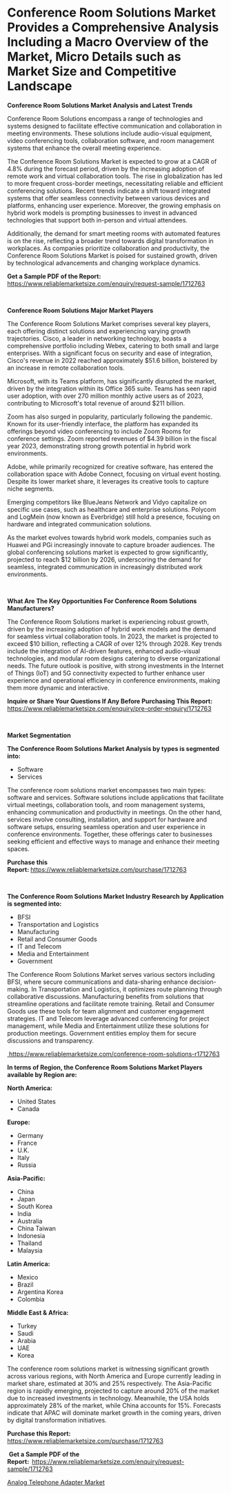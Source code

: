 <p><h1>Conference Room Solutions Market Provides a Comprehensive Analysis Including a Macro Overview of the Market, Micro Details such as Market Size and Competitive Landscape</h1></p><p><strong>Conference Room Solutions Market Analysis and Latest Trends</strong></p>
<p><p>Conference Room Solutions encompass a range of technologies and systems designed to facilitate effective communication and collaboration in meeting environments. These solutions include audio-visual equipment, video conferencing tools, collaboration software, and room management systems that enhance the overall meeting experience. </p><p>The Conference Room Solutions Market is expected to grow at a CAGR of 4.8% during the forecast period, driven by the increasing adoption of remote work and virtual collaboration tools. The rise in globalization has led to more frequent cross-border meetings, necessitating reliable and efficient conferencing solutions. Recent trends indicate a shift toward integrated systems that offer seamless connectivity between various devices and platforms, enhancing user experience. Moreover, the growing emphasis on hybrid work models is prompting businesses to invest in advanced technologies that support both in-person and virtual attendees.</p><p>Additionally, the demand for smart meeting rooms with automated features is on the rise, reflecting a broader trend towards digital transformation in workplaces. As companies prioritize collaboration and productivity, the Conference Room Solutions Market is poised for sustained growth, driven by technological advancements and changing workplace dynamics.</p></p>
<p><strong>Get a Sample PDF of the Report:&nbsp;</strong> <a href="https://www.reliablemarketsize.com/enquiry/request-sample/1712763?utm_campaign=1789&utm_medium=2&utm_source=Github&utm_content=ia&utm_term=15022025&utm_id=conference-room-solutions">https://www.reliablemarketsize.com/enquiry/request-sample/1712763</a></p>
<p>&nbsp;</p>
<p><strong>Conference Room Solutions Major Market Players</strong></p>
<p><p>The Conference Room Solutions Market comprises several key players, each offering distinct solutions and experiencing varying growth trajectories. Cisco, a leader in networking technology, boasts a comprehensive portfolio including Webex, catering to both small and large enterprises. With a significant focus on security and ease of integration, Cisco's revenue in 2022 reached approximately $51.6 billion, bolstered by an increase in remote collaboration tools.</p><p>Microsoft, with its Teams platform, has significantly disrupted the market, driven by the integration within its Office 365 suite. Teams has seen rapid user adoption, with over 270 million monthly active users as of 2023, contributing to Microsoft's total revenue of around $211 billion.</p><p>Zoom has also surged in popularity, particularly following the pandemic. Known for its user-friendly interface, the platform has expanded its offerings beyond video conferencing to include Zoom Rooms for conference settings. Zoom reported revenues of $4.39 billion in the fiscal year 2023, demonstrating strong growth potential in hybrid work environments.</p><p>Adobe, while primarily recognized for creative software, has entered the collaboration space with Adobe Connect, focusing on virtual event hosting. Despite its lower market share, it leverages its creative tools to capture niche segments.</p><p>Emerging competitors like BlueJeans Network and Vidyo capitalize on specific use cases, such as healthcare and enterprise solutions. Polycom and LogMein (now known as Everbridge) still hold a presence, focusing on hardware and integrated communication solutions.</p><p>As the market evolves towards hybrid work models, companies such as Huawei and PGi increasingly innovate to capture broader audiences. The global conferencing solutions market is expected to grow significantly, projected to reach $12 billion by 2026, underscoring the demand for seamless, integrated communication in increasingly distributed work environments.</p></p>
<p>&nbsp;</p>
<p><strong>What Are The Key Opportunities For Conference Room Solutions Manufacturers?</strong></p>
<p><p>The Conference Room Solutions market is experiencing robust growth, driven by the increasing adoption of hybrid work models and the demand for seamless virtual collaboration tools. In 2023, the market is projected to exceed $10 billion, reflecting a CAGR of over 12% through 2028. Key trends include the integration of AI-driven features, enhanced audio-visual technologies, and modular room designs catering to diverse organizational needs. The future outlook is positive, with strong investments in the Internet of Things (IoT) and 5G connectivity expected to further enhance user experience and operational efficiency in conference environments, making them more dynamic and interactive.</p></p>
<p><strong>Inquire or Share Your Questions If Any Before Purchasing This Report:</strong> <a href="https://www.reliablemarketsize.com/enquiry/pre-order-enquiry/1712763?utm_campaign=1789&utm_medium=2&utm_source=Github&utm_content=ia&utm_term=15022025&utm_id=conference-room-solutions">https://www.reliablemarketsize.com/enquiry/pre-order-enquiry/1712763</a></p>
<p>&nbsp;</p>
<p><strong>Market Segmentation</strong></p>
<p><strong>The Conference Room Solutions Market Analysis by types is segmented into:</strong></p>
<p><ul><li>Software</li><li>Services</li></ul></p>
<p><p>The conference room solutions market encompasses two main types: software and services. Software solutions include applications that facilitate virtual meetings, collaboration tools, and room management systems, enhancing communication and productivity in meetings. On the other hand, services involve consulting, installation, and support for hardware and software setups, ensuring seamless operation and user experience in conference environments. Together, these offerings cater to businesses seeking efficient and effective ways to manage and enhance their meeting spaces.</p></p>
<p><strong>Purchase this Report:&nbsp;</strong><a href="https://www.reliablemarketsize.com/purchase/1712763?utm_campaign=1789&utm_medium=2&utm_source=Github&utm_content=ia&utm_term=15022025&utm_id=conference-room-solutions">https://www.reliablemarketsize.com/purchase/1712763</a></p>
<p>&nbsp;</p>
<p><strong>The Conference Room Solutions Market Industry Research by Application is segmented into:</strong></p>
<p><ul><li>BFSI</li><li>Transportation and Logistics</li><li>Manufacturing</li><li>Retail and Consumer Goods</li><li>IT and Telecom</li><li>Media and Entertainment</li><li>Government</li></ul></p>
<p><p>The Conference Room Solutions Market serves various sectors including BFSI, where secure communications and data-sharing enhance decision-making. In Transportation and Logistics, it optimizes route planning through collaborative discussions. Manufacturing benefits from solutions that streamline operations and facilitate remote training. Retail and Consumer Goods use these tools for team alignment and customer engagement strategies. IT and Telecom leverage advanced conferencing for project management, while Media and Entertainment utilize these solutions for production meetings. Government entities employ them for secure discussions and transparency.</p></p>
<p><a href="https://www.reliablemarketsize.com/conference-room-solutions-r1712763?utm_campaign=1789&utm_medium=2&utm_source=Github&utm_content=ia&utm_term=15022025&utm_id=conference-room-solutions">&nbsp;https://www.reliablemarketsize.com/conference-room-solutions-r1712763</a></p>
<p><strong>In terms of Region, the Conference Room Solutions Market Players available by Region are:</strong></p>
<p>
    <p> <strong> North America: </strong>
        <ul>
            <li>United States</li>
            <li>Canada</li>
        </ul>
        </p> 
    <p> <strong> Europe: </strong>
        <ul>
            <li>Germany</li>
            <li>France</li>
            <li>U.K.</li>
            <li>Italy</li>
            <li>Russia</li>
        </ul>
        </p> 
    <p> <strong> Asia-Pacific: </strong>
        <ul>
            <li>China</li>
            <li>Japan</li>
            <li>South Korea</li>
            <li>India</li>
            <li>Australia</li>
            <li>China Taiwan</li>
            <li>Indonesia</li>
            <li>Thailand</li>
            <li>Malaysia</li>
        </ul>
        </p> 
    <p> <strong> Latin America: </strong>
        <ul>
            <li>Mexico</li>
            <li>Brazil</li>
            <li>Argentina Korea</li>
            <li>Colombia</li>
        </ul>
        </p> 
    <p> <strong> Middle East & Africa: </strong>
        <ul>
            <li>Turkey</li>
            <li>Saudi</li>
            <li>Arabia</li>
            <li>UAE</li>
            <li>Korea</li>
        </ul>
    </p>
    </p>
<p><p>The conference room solutions market is witnessing significant growth across various regions, with North America and Europe currently leading in market share, estimated at 30% and 25% respectively. The Asia-Pacific region is rapidly emerging, projected to capture around 20% of the market due to increased investments in technology. Meanwhile, the USA holds approximately 28% of the market, while China accounts for 15%. Forecasts indicate that APAC will dominate market growth in the coming years, driven by digital transformation initiatives.</p></p>
<p><strong>Purchase this Report: </strong><a href="https://www.reliablemarketsize.com/purchase/1712763?utm_campaign=1789&utm_medium=2&utm_source=Github&utm_content=ia&utm_term=15022025&utm_id=conference-room-solutions">https://www.reliablemarketsize.com/purchase/1712763</a></p>
<p>&nbsp;<strong>Get a Sample PDF of the Report:&nbsp;&nbsp;</strong><a href="https://www.reliablemarketsize.com/enquiry/request-sample/1712763?utm_campaign=1789&utm_medium=2&utm_source=Github&utm_content=ia&utm_term=15022025&utm_id=conference-room-solutions">https://www.reliablemarketsize.com/enquiry/request-sample/1712763</a></p>
<p><strong></strong></p>
<p><p><a href="https://github.com/XavierTyler76/Market-Research-Report-List-1/blob/main/analog-telephone-adapter-market.md?utm_campaign=1789&utm_medium=2&utm_source=Github&utm_content=ia&utm_term=15022025&utm_id=conference-room-solutions">Analog Telephone Adapter Market</a></p></p>